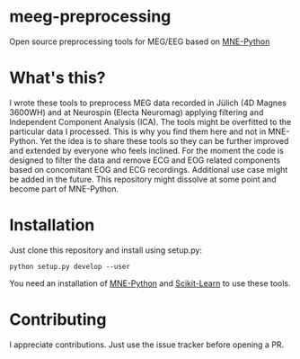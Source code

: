 meeg-preprocessing
==================

Open source preprocessing tools for MEG/EEG based on [MNE-Python](https://github.com/dengemann/mne-python)

What's this?
============

I wrote these tools to preprocess MEG data recorded in Jülich (4D Magnes 3600WH) and at Neurospin (Electa Neuromag) applying filtering and Independent Component Analysis (ICA). The tools might be overfitted to the particular data I processed. This is why you find them here and not in MNE-Python. Yet the idea is to share these tools so they can be further improved and extended by everyone who feels inclined. For the moment the code is designed to filter the data and remove ECG and EOG related components based on concomitant EOG and ECG recordings. Additional use case might be added in the future. This repository might dissolve at some point and become part of MNE-Python.


Installation
============

Just clone this repository and install using setup.py:

```python setup.py develop --user```

You need an installation of [MNE-Python](https://github.com/dengemann/mne-python) and [Scikit-Learn](https://github.com/scikit-learn/scikit-learn) to use these tools.


Contributing
============

I appreciate contributions. Just use the issue tracker before opening a PR.
